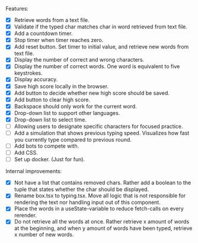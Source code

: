 Features:
- [x] Retrieve words from a text file.
- [x] Validate if the typed char matches char in word retrieved from text file.
- [x] Add a countdown timer.
- [x] Stop timer when timer reaches zero.
- [x] Add reset button. Set timer to initial value, and retrieve new words from text file.
- [x] Display the number of correct and wrong characters.
- [x] Display the number of correct words. One word is equivalent to five keystrokes.
- [x] Display accuracy. 
- [x] Save high score locally in the browser.
- [x] Add button to decide whether new high score should be saved.
- [x] Add button to clear high score.
- [x] Backspace should only work for the current word.
- [x] Drop-down list to support other languages.
- [x] Drop-down list to select time.
- [ ] Allowing users to designate specific characters for focused practice.
- [ ] Add a simulation that shows previous typing speed. Visualizes how fast you currently type compared to previous round.
- [ ] Add bots to compete with.
- [ ] Add CSS.
- [ ] Set up docker. (Just for fun).

Internal improvements:
- [x] Not have a list that contains removed chars. Rather add a boolean to the tuple that states whether the char should be displayed.
- [x] Rename box.tsx to typing.tsx. Move all logic that is not responsible for rendering the text nor handling input out of this component.
- [x] Place the words in a useState-variable to reduce fetch-calls on every rerender.
- [x] Do not retrieve all the words at once. Rather retrieve x amount of words at the beginning, and when y amount of words have been typed, retrieve x number of new words.
